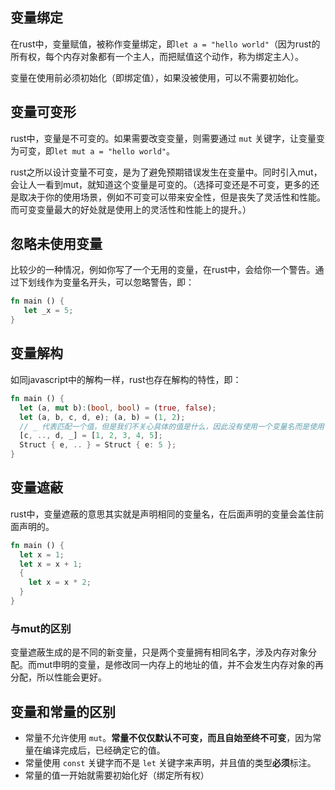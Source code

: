 ## 变量绑定

在rust中，变量赋值，被称作变量绑定，即`let a = "hello world"`（因为rust的所有权，每个内存对象都有一个主人，而把赋值这个动作，称为绑定主人）。

变量在使用前必须初始化（即绑定值），如果没被使用，可以不需要初始化。

## 变量可变形

rust中，变量是不可变的。如果需要改变变量，则需要通过 `mut` 关键字，让变量变为可变，即`let mut a = "hello world"`。

rust之所以设计变量不可变，是为了避免预期错误发生在变量中。同时引入mut，会让人一看到mut，就知道这个变量是可变的。（选择可变还是不可变，更多的还是取决于你的使用场景，例如不可变可以带来安全性，但是丧失了灵活性和性能。而可变变量最大的好处就是使用上的灵活性和性能上的提升。）

## 忽略未使用变量

比较少的一种情况，例如你写了一个无用的变量，在rust中，会给你一个警告。通过下划线作为变量名开头，可以忽略警告，即：
``` rust
fn main () {
   let _x = 5;
}
```

## 变量解构

如同javascript中的解构一样，rust也存在解构的特性，即：
``` Rust
fn main () {
  let (a, mut b):(bool, bool) = (true, false);
  let (a, b, c, d, e); (a, b) = (1, 2); 
  // _ 代表匹配一个值，但是我们不关心具体的值是什么，因此没有使用一个变量名而是使用了 _ 
  [c, .., d, _] = [1, 2, 3, 4, 5]; 
  Struct { e, .. } = Struct { e: 5 };
}
```


## 变量遮蔽

rust中，变量遮蔽的意思其实就是声明相同的变量名，在后面声明的变量会盖住前面声明的。
``` Rust
fn main () {
  let x = 1;
  let x = x + 1;
  {
    let x = x * 2;
  }
}
```

### 与mut的区别

变量遮蔽生成的是不同的新变量，只是两个变量拥有相同名字，涉及内存对象分配。而mut申明的变量，是修改同一内存上的地址的值，并不会发生内存对象的再分配，所以性能会更好。




## 变量和常量的区别

-   常量不允许使用 `mut`。**常量不仅仅默认不可变，而且自始至终不可变**，因为常量在编译完成后，已经确定它的值。
-   常量使用 `const` 关键字而不是 `let` 关键字来声明，并且值的类型**必须**标注。
-   常量的值一开始就需要初始化好（绑定所有权）


